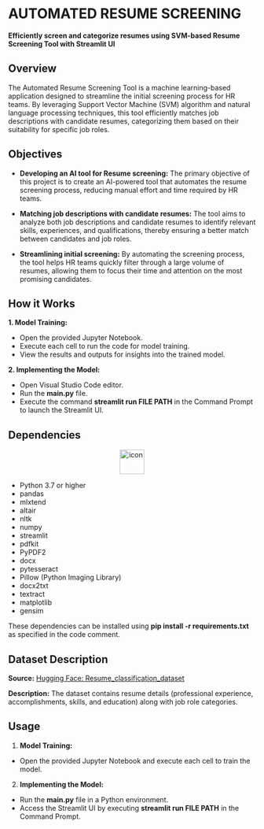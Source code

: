 # AUTOMATED RESUME SCREENING

**Efficiently screen and categorize resumes using SVM-based Resume Screening Tool with Streamlit UI**

## Overview
The Automated Resume Screening Tool is a machine learning-based application designed to streamline the initial screening process for HR teams. By leveraging Support Vector Machine (SVM) algorithm and natural language processing techniques, this tool efficiently matches job descriptions with candidate resumes, categorizing them based on their suitability for specific job roles.

## Objectives
- **Developing an AI tool for Resume screening:** The primary objective of this project is to create an AI-powered tool that automates the resume screening process, reducing manual effort and time required by HR teams.

- **Matching job descriptions with candidate resumes:** The tool aims to analyze both job descriptions and candidate resumes to identify relevant skills, experiences, and qualifications, thereby ensuring a better match between candidates and job roles.

- **Streamlining initial screening:** By automating the screening process, the tool helps HR teams quickly filter through a large volume of resumes, allowing them to focus their time and attention on the most promising candidates.

## How it Works
**1. Model Training:**

- Open the provided Jupyter Notebook.
- Execute each cell to run the code for model training.
- View the results and outputs for insights into the trained model.
  
**2. Implementing the Model:**

- Open Visual Studio Code editor.
- Run the **main.py** file.
- Execute the command **streamlit run FILE PATH** in the Command Prompt to launch the Streamlit UI.
  
## Dependencies
  <div align="center">
  <img src="https://techstack-generator.vercel.app/python-icon.svg" alt="icon" width="50" height="50" />
</div>

- Python 3.7 or higher
- pandas
- mlxtend
- altair
- nltk
- numpy
- streamlit
- pdfkit
- PyPDF2
- docx
- pytesseract
- Pillow (Python Imaging Library)
- docx2txt
- textract
- matplotlib
- gensim
  
These dependencies can be installed using **pip install -r requirements.txt** as specified in the code comment.

## Dataset Description
**Source:**  [Hugging Face: Resume_classification_dataset](https://huggingface.co/datasets/Saba06huggingface/Resume_classification_dataset)

**Description:** The dataset contains resume details (professional experience, accomplishments, skills, and education) along with job role categories.

## Usage
1. **Model Training:**

- Open the provided Jupyter Notebook and execute each cell to train the model.
  
2. **Implementing the Model:**

- Run the **main.py** file in a Python environment.
- Access the Streamlit UI by executing **streamlit run FILE PATH** in the Command Prompt.
